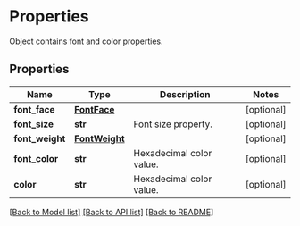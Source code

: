 # Properties

Object contains font and color properties.
## Properties
Name | Type | Description | Notes
------------ | ------------- | ------------- | -------------
**font_face** | [**FontFace**](FontFace.md) |  | [optional] 
**font_size** | **str** | Font size property. | [optional] 
**font_weight** | [**FontWeight**](FontWeight.md) |  | [optional] 
**font_color** | **str** | Hexadecimal color value. | [optional] 
**color** | **str** | Hexadecimal color value. | [optional] 

[[Back to Model list]](../README.md#documentation-for-models) [[Back to API list]](../README.md#documentation-for-api-endpoints) [[Back to README]](../README.md)


